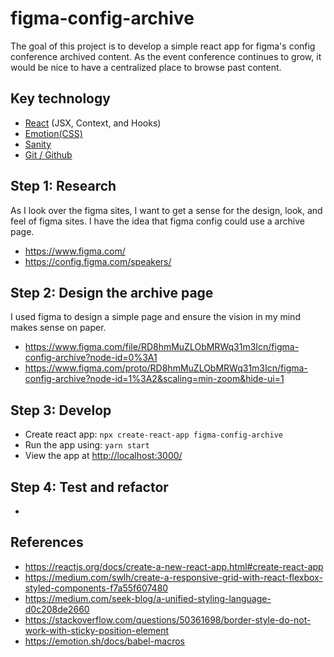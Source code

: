 # figma-config-archive

The goal of this project is to develop a simple react app for figma's config conference archived content. As the event conference continues to grow, it would be nice to have a centralized place to browse past content.

## Key technology

- [React](https://reactjs.org/) (JSX, Context, and Hooks)
- [Emotion(CSS)](https://emotion.sh/docs/introduction)
- [Sanity](https://www.sanity.io/)
- [Git / Github](https://github.com/)

## Step 1: Research

As I look over the figma sites, I want to get a sense for the design, look, and feel of figma sites. I have the idea that figma config could use a archive page.

- https://www.figma.com/
- https://config.figma.com/speakers/

## Step 2: Design the archive page

I used figma to design a simple page and ensure the vision in my mind makes sense on paper.

- https://www.figma.com/file/RD8hmMuZLObMRWq31m3Icn/figma-config-archive?node-id=0%3A1
- https://www.figma.com/proto/RD8hmMuZLObMRWq31m3Icn/figma-config-archive?node-id=1%3A2&scaling=min-zoom&hide-ui=1

## Step 3: Develop

- Create react app: `npx create-react-app figma-config-archive`
- Run the app using: `yarn start`
- View the app at [http://localhost:3000/](http://localhost:3000/)

## Step 4: Test and refactor

-

## References

- https://reactjs.org/docs/create-a-new-react-app.html#create-react-app
- https://medium.com/swlh/create-a-responsive-grid-with-react-flexbox-styled-components-f7a55f607480
- https://medium.com/seek-blog/a-unified-styling-language-d0c208de2660
- https://stackoverflow.com/questions/50361698/border-style-do-not-work-with-sticky-position-element
- https://emotion.sh/docs/babel-macros
